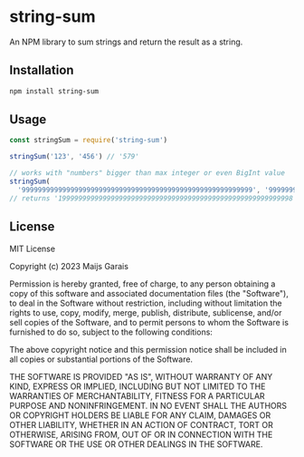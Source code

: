 # string-sum
An NPM library to sum strings and return the result as a string.

## Installation

```bash
npm install string-sum
```

## Usage

```js
const stringSum = require('string-sum')

stringSum('123', '456') // '579'

// works with "numbers" bigger than max integer or even BigInt value
stringSum(
  '999999999999999999999999999999999999999999999999999999999', '9999999999999999999999999999999999999999999999999999999999')
// returns '1999999999999999999999999999999999999999999999999999999998'
```

## License

MIT License

Copyright (c) 2023 Maijs Garais

Permission is hereby granted, free of charge, to any person obtaining a copy
of this software and associated documentation files (the "Software"), to deal
in the Software without restriction, including without limitation the rights
to use, copy, modify, merge, publish, distribute, sublicense, and/or sell
copies of the Software, and to permit persons to whom the Software is
furnished to do so, subject to the following conditions:

The above copyright notice and this permission notice shall be included in all
copies or substantial portions of the Software.

THE SOFTWARE IS PROVIDED "AS IS", WITHOUT WARRANTY OF ANY KIND, EXPRESS OR
IMPLIED, INCLUDING BUT NOT LIMITED TO THE WARRANTIES OF MERCHANTABILITY,
FITNESS FOR A PARTICULAR PURPOSE AND NONINFRINGEMENT. IN NO EVENT SHALL THE
AUTHORS OR COPYRIGHT HOLDERS BE LIABLE FOR ANY CLAIM, DAMAGES OR OTHER
LIABILITY, WHETHER IN AN ACTION OF CONTRACT, TORT OR OTHERWISE, ARISING FROM,
OUT OF OR IN CONNECTION WITH THE SOFTWARE OR THE USE OR OTHER DEALINGS IN THE
SOFTWARE.
